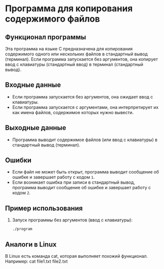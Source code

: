 # Программа для копирования содержимого файлов

## Функционал программы
Эта программа на языке C предназначена для копирования содержимого одного или нескольких файлов в стандартный вывод (терминал). Если программа запускается без аргументов, она копирует ввод с клавиатуры (стандартный ввод) в терминал (стандартный вывод).

## Входные данные
- Если программа запускается без аргументов, она ожидает ввод с клавиатуры.
- Если программа запускается с аргументами, она интерпретирует их как имена файлов, содержимое которых нужно вывести.

## Выходные данные
- Программа выводит содержимое файлов (или ввод с клавиатуры) в стандартный вывод (терминал).

## Ошибки
- Если файл не может быть открыт, программа выводит сообщение об ошибке и завершает работу с кодом `1`.
- Если возникает ошибка при записи в стандартный вывод, программа выводит сообщение об ошибке и завершает работу с кодом `2`.

## Пример использования
1. Запуск программы без аргументов (ввод с клавиатуры):
   ```bash  
   ./program
## Аналоги в Linux
   В Linux есть команда cat, которая выполняет похожий функционал. Например: cat file1.txt file2.txt
